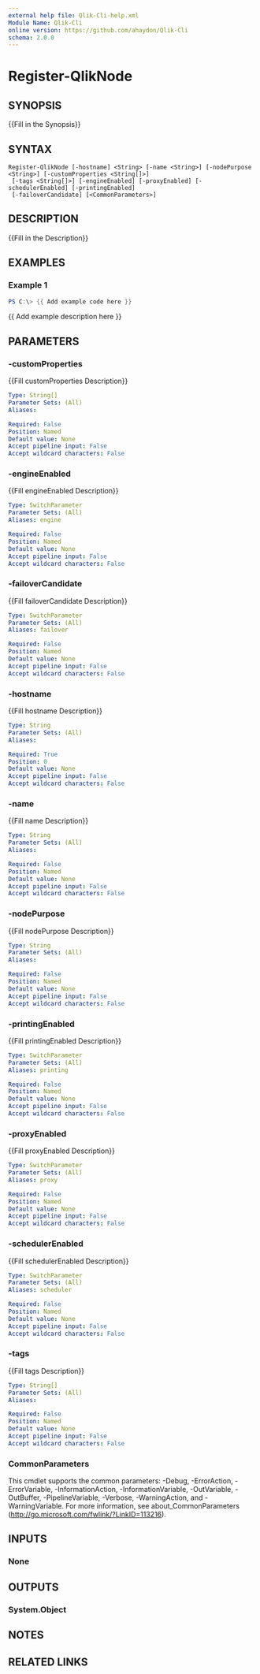 ```yaml
---
external help file: Qlik-Cli-help.xml
Module Name: Qlik-Cli
online version: https://github.com/ahaydon/Qlik-Cli
schema: 2.0.0
---
```


# Register-QlikNode

## SYNOPSIS
{{Fill in the Synopsis}}

## SYNTAX

```
Register-QlikNode [-hostname] <String> [-name <String>] [-nodePurpose <String>] [-customProperties <String[]>]
 [-tags <String[]>] [-engineEnabled] [-proxyEnabled] [-schedulerEnabled] [-printingEnabled]
 [-failoverCandidate] [<CommonParameters>]
```

## DESCRIPTION
{{Fill in the Description}}

## EXAMPLES

### Example 1
```powershell
PS C:\> {{ Add example code here }}
```

{{ Add example description here }}

## PARAMETERS

### -customProperties
{{Fill customProperties Description}}

```yaml
Type: String[]
Parameter Sets: (All)
Aliases:

Required: False
Position: Named
Default value: None
Accept pipeline input: False
Accept wildcard characters: False
```

### -engineEnabled
{{Fill engineEnabled Description}}

```yaml
Type: SwitchParameter
Parameter Sets: (All)
Aliases: engine

Required: False
Position: Named
Default value: None
Accept pipeline input: False
Accept wildcard characters: False
```

### -failoverCandidate
{{Fill failoverCandidate Description}}

```yaml
Type: SwitchParameter
Parameter Sets: (All)
Aliases: failover

Required: False
Position: Named
Default value: None
Accept pipeline input: False
Accept wildcard characters: False
```

### -hostname
{{Fill hostname Description}}

```yaml
Type: String
Parameter Sets: (All)
Aliases:

Required: True
Position: 0
Default value: None
Accept pipeline input: False
Accept wildcard characters: False
```

### -name
{{Fill name Description}}

```yaml
Type: String
Parameter Sets: (All)
Aliases:

Required: False
Position: Named
Default value: None
Accept pipeline input: False
Accept wildcard characters: False
```

### -nodePurpose
{{Fill nodePurpose Description}}

```yaml
Type: String
Parameter Sets: (All)
Aliases:

Required: False
Position: Named
Default value: None
Accept pipeline input: False
Accept wildcard characters: False
```

### -printingEnabled
{{Fill printingEnabled Description}}

```yaml
Type: SwitchParameter
Parameter Sets: (All)
Aliases: printing

Required: False
Position: Named
Default value: None
Accept pipeline input: False
Accept wildcard characters: False
```

### -proxyEnabled
{{Fill proxyEnabled Description}}

```yaml
Type: SwitchParameter
Parameter Sets: (All)
Aliases: proxy

Required: False
Position: Named
Default value: None
Accept pipeline input: False
Accept wildcard characters: False
```

### -schedulerEnabled
{{Fill schedulerEnabled Description}}

```yaml
Type: SwitchParameter
Parameter Sets: (All)
Aliases: scheduler

Required: False
Position: Named
Default value: None
Accept pipeline input: False
Accept wildcard characters: False
```

### -tags
{{Fill tags Description}}

```yaml
Type: String[]
Parameter Sets: (All)
Aliases:

Required: False
Position: Named
Default value: None
Accept pipeline input: False
Accept wildcard characters: False
```

### CommonParameters
This cmdlet supports the common parameters: -Debug, -ErrorAction, -ErrorVariable, -InformationAction, -InformationVariable, -OutVariable, -OutBuffer, -PipelineVariable, -Verbose, -WarningAction, and -WarningVariable.
For more information, see about_CommonParameters (http://go.microsoft.com/fwlink/?LinkID=113216).

## INPUTS

### None
## OUTPUTS

### System.Object
## NOTES

## RELATED LINKS
